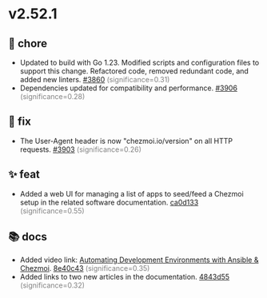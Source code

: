 # v2.52.1
## 🔧 chore
- Updated to build with Go 1.23. Modified scripts and configuration files to support this change. Refactored code, removed redundant code, and added new linters. [#3860](https://github.com/twpayne/chezmoi/pull/3860) <span style='color:grey;'>(significance=0.31)</span>
- Dependencies updated for compatibility and performance. [#3906](https://github.com/twpayne/chezmoi/pull/3906) <span style='color:grey;'>(significance=0.28)</span>

## 🐛 fix
- The User-Agent header is now "chezmoi.io/version" on all HTTP requests. [#3903](https://github.com/twpayne/chezmoi/pull/3903) <span style='color:grey;'>(significance=0.26)</span>

## ✨ feat
- Added a web UI for managing a list of apps to seed/feed a Chezmoi setup in the related software documentation. [ca0d133](https://github.com/twpayne/chezmoi/commit/ca0d13356da87e4dcb3dc508dc830cf347fbdaf1) <span style='color:grey;'>(significance=0.55)</span>

## 📚 docs
- Added video link: [Automating Development Environments with Ansible & Chezmoi](#). [8e40c43](https://github.com/twpayne/chezmoi/commit/8e40c439736ff5dc597eb39e0cee244f40826839) <span style='color:grey;'>(significance=0.35)</span>
- Added links to two new articles in the documentation. [4843d55](https://github.com/twpayne/chezmoi/commit/4843d5543731aad944f5b1fbacc6caf9bb3a9948) <span style='color:grey;'>(significance=0.32)</span>